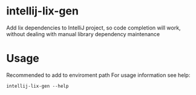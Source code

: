 # intellij-lix-gen
Add lix dependencies to IntelliJ project, so code completion will work, without dealing with manual library dependency maintenance

# Usage
Recommended to add to enviroment path
For usage information see help:
```
intellij-lix-gen --help
```
